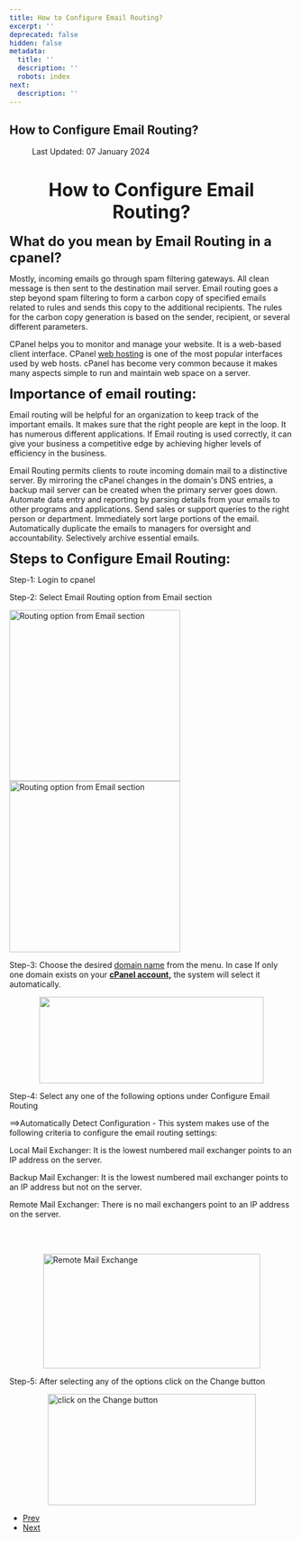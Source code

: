 ```yaml
---
title: How to Configure Email Routing?
excerpt: ''
deprecated: false
hidden: false
metadata:
  title: ''
  description: ''
  robots: index
next:
  description: ''
---
```

<div class="page-header">
<h2 itemprop="headline">
How to Configure Email Routing? </h2>
</div>
<dl class="article-info muted">
<dt class="article-info-term">
</dt>
<dd class="modified">
<span class="icon-calendar" aria-hidden="true"></span>
<time datetime="2024-01-07T04:55:26+00:00" itemprop="dateModified">
Last Updated: 07 January 2024 </time>
</dd>
</dl>
<div itemprop="articleBody">
<h1 dir="ltr" style="text-align: center;"><span style="font-size: xx-large;"><strong>How to Configure Email Routing?</strong></span></h1>
<p dir="ltr"><span style="font-size: x-large;"><strong>What do you mean by Email Routing in a cpanel?</strong></span></p>
<p dir="ltr">Mostly, incoming emails go through spam filtering gateways. All clean message is then sent to the destination mail server. Email routing goes a step beyond spam filtering to form a carbon copy of specified emails related to rules and sends this copy to the additional recipients. The rules for the carbon copy generation is based on the sender, recipient, or several different parameters.</p>
<p> </p>
<p dir="ltr">CPanel helps you to monitor and manage your website. It is a web-based client interface. CPanel <a href="https://www.hostingraja.in/" target="_blank" rel="noopener noreferrer">web hosting</a> is one of the most popular interfaces used by web hosts. cPanel has become very common because it makes many aspects simple to run and maintain web space on a server.</p>
<p> </p>
<p dir="ltr"><span style="font-size: x-large;"><strong>Importance of email routing:</strong></span></p>
<p> </p>
<p dir="ltr">Email routing will be helpful for an organization to keep track of the important emails. It makes sure that the right people are kept in the loop. It has numerous different applications. If Email routing is used correctly, it can give your business a competitive edge by achieving higher levels of efficiency in the business.</p>
<p> Email Routing permits clients to route incoming domain mail to a distinctive server. By mirroring the cPanel changes in the domain's DNS entries, a backup mail server can be created when the primary server goes down. Automate data entry and reporting by parsing details from your emails to other programs and applications. Send sales or support queries to the right person or department. Immediately sort large portions of the email. Automatically duplicate the emails to managers for oversight and accountability. Selectively archive essential emails.</p>
<p dir="ltr"><span style="font-size: x-large;"><strong>Steps to Configure Email Routing:</strong></span></p>
<p> </p>
<p dir="ltr">Step-1: Login to cpanel</p>
<p dir="ltr">Step-2: Select Email Routing option from Email section</p>
<p> </p>
<div class="help-image-block"><img src="https://image.hostingraja.in/images/article/help/configure-email-routing1-one.png" alt="Routing option from Email section" height="303" /> <img src="https://image.hostingraja.in/images/article/help/configure-email-routing1-two.png" alt="Routing option from Email section" height="303" /></div>
<p> </p>
<p dir="ltr">Step-3: Choose the desired <a href="https://www.hostingraja.in/domains">domain name</a> from the menu. In case If only one domain exists on your <a href="/cpanel-article/how-to-create-a-cpanel-account-in-whm"><b>cPanel account,</b></a> the system will select it automatically.</p>
<p> </p>
<p dir="ltr"><img style="display: block; margin-left: auto; margin-right: auto;" src="https://image.hostingraja.in/images/article/help/configure-email-routing2.png" width="398" height="153" border="0" /></p>
<p> </p>
<p dir="ltr">Step-4: Select any one of the following options under Configure Email Routing</p>
<p> </p>
<p dir="ltr">==&gt;Automatically Detect Configuration - This system makes use of the following    criteria to configure the email routing settings:</p>
<p> </p>
<p dir="ltr">Local Mail Exchanger: It is the lowest numbered mail exchanger points to an IP address on the server.</p>
<p> </p>
<p dir="ltr">Backup Mail Exchanger: It is the lowest numbered mail exchanger points to an IP address but not on the server.</p>
<p> </p>
<p dir="ltr">Remote Mail Exchanger: There is no mail exchangers point to an IP address on the server.</p>
<p><br/><br/></p>
<p dir="ltr"><img style="display: block; margin-left: auto; margin-right: auto;" src="https://image.hostingraja.in/images/article/help/configure-email-routing3.png" alt="Remote Mail Exchange" width="385" height="203" border="0" /></p>
<p> </p>
<p dir="ltr">Step-5: After selecting any of the options click on the Change button</p>
<p> </p>
<p dir="ltr"><img style="display: block; margin-left: auto; margin-right: auto;" src="https://image.hostingraja.in/images/article/help/configure-email-routing4.png" alt="click on the Change button" width="369" height="197" border="0" /></p>
<p> </p> </div>
<ul class="pager pagenav">
<li class="previous">
<a class="hasTooltip" title="How to add an email signature in Outlook?" aria-label="Previous article: How to add an email signature in Outlook?" href="/docs/how-to-add-an-email-signature-in-outlook" rel="prev">
<span class="icon-chevron-left" aria-hidden="true"></span> <span aria-hidden="true">Prev</span> </a>
</li>
<li class="next">
<a class="hasTooltip" title="Creating and Managing Email Accounts" aria-label="Next article: Creating and Managing Email Accounts" href="/docs/creating-and-managing-email-accounts" rel="next">
<span aria-hidden="true">Next</span> <span class="icon-chevron-right" aria-hidden="true"></span> </a>
</li>
</ul>
</div>
